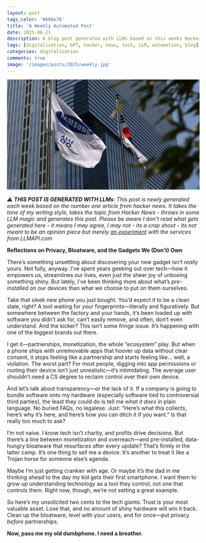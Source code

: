```yaml
---
layout: post
tags_color: '#666e76'
title: 'A Weekly Automated Post'
date: 2025-06-21
description: A blog post generated with LLMs based on this weeks Hacker News
tags: [digitalization, GPT, hacker, news, tech, LLM, automation, blog]
categories: digitalization
comments: true
image: '/images/posts/2025/weekly.jpg'
---
```

![](/images/posts/2025/weekly.jpg)

_⚠️ **THIS POST IS GENERATED WITH LLMs**: This post is newly generated each week based on the number one article from hacker news. It takes the tone of my writing style, takes the topic from Hacker News - throws in some LLM magic and generates this post. Please be aware I don't read what gets generated here - it means I may agree, I may not - its a crap shoot - its not meant to be an opinion piece but merely [an experiment](https://github.com/clintjb/Weekly-Post) with the services from LLMAPI.com_

**Reflections on Privacy, Bloatware, and the Gadgets We (Don’t) Own**  

There’s something unsettling about discovering your new gadget isn’t *really* yours. Not fully, anyway. I’ve spent years geeking out over tech—how it empowers us, streamlines our lives, even just the sheer joy of unboxing something shiny. But lately, I’ve been thinking more about what’s *pre-installed* on our devices than what we choose to put on them ourselves.  

Take that sleek new phone you just bought. You’d expect it to be a clean slate, right? A tool waiting for *your* fingerprints—literally and figuratively. But somewhere between the factory and your hands, it’s been loaded up with software you didn’t ask for, can’t easily remove, and often, don’t even understand. And the kicker? This isn’t some fringe issue. It’s happening with one of the biggest brands out there.  

I get it—partnerships, monetization, the whole “ecosystem” play. But when a phone ships with unremovable apps that hoover up data without clear consent, it stops feeling like a partnership and starts feeling like… well, a violation. The worst part? For most people, digging into app permissions or rooting their device isn’t just unrealistic—it’s intimidating. The average user shouldn’t need a CS degree to reclaim control over their own device.  

And let’s talk about transparency—or the lack of it. If a company is going to bundle software onto my hardware (especially software tied to controversial third parties), the least they could do is tell me *what it does* in plain language. No buried FAQs, no legalese. Just: “Here’s what this collects, here’s why it’s here, and here’s how you can ditch it if you want.” Is that really too much to ask?  

I’m not naive. I know tech isn’t charity, and profits drive decisions. But there’s a line between monetization and overreach—and pre-installed, data-hungry bloatware that resurfaces after every update? That’s firmly in the latter camp. It’s one thing to sell me a device. It’s another to treat it like a Trojan horse for someone else’s agenda.  

Maybe I’m just getting crankier with age. Or maybe it’s the dad in me thinking ahead to the day my kid gets their first smartphone. I want them to grow up understanding technology as a tool they control, not one that controls them. Right now, though, we’re not setting a great example.  

So here’s my unsolicited two cents to the tech giants: Trust is your most valuable asset. Lose that, and no amount of shiny hardware will win it back. Clean up the bloatware, level with your users, and for once—put privacy *before* partnerships.  

**Now, pass me my old dumbphone. I need a breather.**
